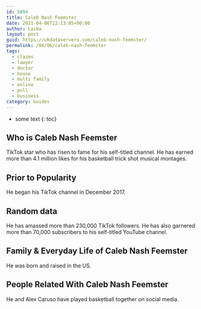 ```yaml
---
id: 5894
title: Caleb Nash Feemster
date: 2021-04-06T22:13:05+00:00
author: Laima
layout: post
guid: https://ukdataservers.com/caleb-nash-feemster/
permalink: /04/06/caleb-nash-feemster
tags:
  - claims
  - lawyer
  - doctor
  - house
  - multi family
  - online
  - poll
  - business
category: Guides
---
```


* some text
{: toc}


## Who is Caleb Nash Feemster
                  
                  
                  
TikTok star who has risen to fame for his self-titled channel. He has earned more than 4.1 million likes for his basketball trick shot musical montages.
                  
              
            
              
            
                
                
                
## Prior to Popularity
                  
                  
                  
He began his TikTok channel in December 2017.
                  
              
            
              
            
                
                
                
## Random data
                  
                  
                  
He has amassed more than 230,000 TikTok followers. He has also garnered more than 70,000 subscribers to his self-titled YouTube channel. 
                  
              
            
              
            
                
                
                
## Family & Everyday Life of Caleb Nash Feemster
                  
                  
                  
He was born and raised in the US.
                  
              
            
              
            
                
                
                
## People Related With Caleb Nash Feemster
                  
                  
                  
He and Alex Caruso have played basketball together on social media.
                  
              
            
              
            
                
              
            
              
              
            
            
              
            
          
          
          